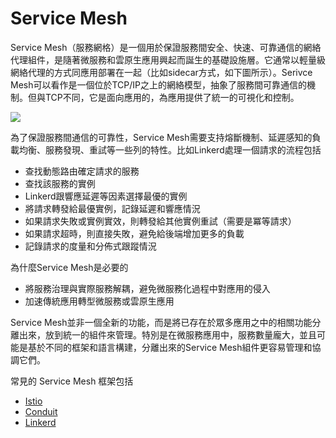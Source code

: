 # Service Mesh

Service Mesh（服務網格）是一個用於保證服務間安全、快速、可靠通信的網絡代理組件，是隨著微服務和雲原生應用興起而誕生的基礎設施層。它通常以輕量級網絡代理的方式同應用部署在一起（比如sidecar方式，如下圖所示）。Serivce Mesh可以看作是一個位於TCP/IP之上的網絡模型，抽象了服務間可靠通信的機制。但與TCP不同，它是面向應用的，為應用提供了統一的可視化和控制。

![](images/pattern-service-mesh.png)

為了保證服務間通信的可靠性，Service Mesh需要支持熔斷機制、延遲感知的負載均衡、服務發現、重試等一些列的特性。比如Linkerd處理一個請求的流程包括

- 查找動態路由確定請求的服務
- 查找該服務的實例
- Linkerd跟響應延遲等因素選擇最優的實例
- 將請求轉發給最優實例，記錄延遲和響應情況
- 如果請求失敗或實例實效，則轉發給其他實例重試（需要是冪等請求）
- 如果請求超時，則直接失敗，避免給後端增加更多的負載
- 記錄請求的度量和分佈式跟蹤情況

為什麼Service Mesh是必要的

- 將服務治理與實際服務解耦，避免微服務化過程中對應用的侵入
- 加速傳統應用轉型微服務或雲原生應用

Service Mesh並非一個全新的功能，而是將已存在於眾多應用之中的相關功能分離出來，放到統一的組件來管理。特別是在微服務應用中，服務數量龐大，並且可能是基於不同的框架和語言構建，分離出來的Service Mesh組件更容易管理和協調它們。

常見的 Service Mesh 框架包括

- [Istio](istio.md)
- [Conduit](conduit.md)
- [Linkerd](linkerd.md)

